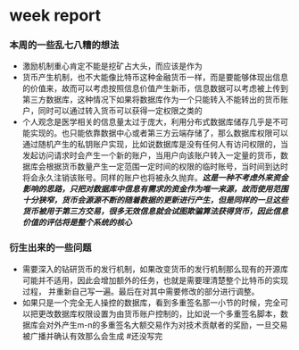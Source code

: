 # week report
### 本周的一些乱七八糟的想法
- 激励机制重心肯定不能是挖矿占大头，而应该是作为
- 货币产生机制，也不大能像比特币这种金融货币一样，而是要能够体现出信息的价值来，故而可以考虑按照信息价值产生新币，信息数据可以考虑被上传到第三方数据库，这种情况下如果将数据库作为一个只能转入不能转出的货币账户，同时可以通过转入货币可以获得一定权限之类的
- 个人观念是医学相关的信息量太过于庞大，利用分布式数据库储存几乎是不可能实现的。也只能依靠数据中心或者第三方云端存储了，那么数据库权限可以通过随机产生的私钥账户实现，比如说数据库是没有任何人有访问权限的，当发起访问请求时会产生一个新的账户，当用户向该账户转入一定量的货币，数据库会根据货币数量产生一定范围一定时间的权限的临时账号，当时间到达时将会永久注销该账号。同样的账户也将被永久抛弃。***这是一种不考虑外来资金影响的思路，只把对数据库中信息有需求的资金作为唯一来源，故而使用范围十分狭窄，货币会源源不断的随着数据的更新进行产生，但是同样的一旦这些货币被用于第三方交易，很多无效信息就会试图欺骗算法获得货币，因此信息价值的评估将是整个系统的核心***

### 衍生出来的一些问题
- 需要深入的钻研货币的发行机制，如果改变货币的发行机制那么现有的开源库可能并不适用，因此会增加额外的任务，也就是需要理清楚整个比特币的实现过程， 并重新自己写一遍。最后在对其中需要修改的部分进行调整。
- 如果只是一个完全无人操控的数据库，看到多重签名那一小节的时候，完全可以把更改数据库权限设置为由货币账户控制的，比如说一个多重签名脚本，数据库会对外产生m-n的多重签名大额交易作为对技术贡献者的奖励，一旦交易被广播并确认有效那么会生成
#还没写完
